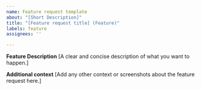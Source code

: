 ```yaml
---
name: Feature request template
about: "[Short Description]"
title: "[Feature request title] (Feature)"
labels: feature
assignees: ''

---
```


**Feature Description**
[A clear and concise description of what you want to happen.]

**Additional context**
[Add any other context or screenshots about the feature request here.]
